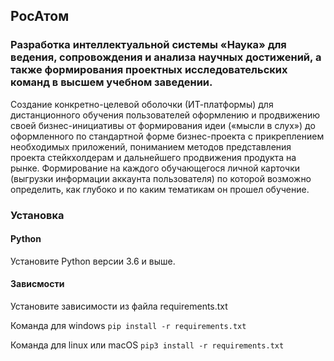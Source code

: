 ## РосАтом

### Разработка интеллектуальной системы «Наука» для ведения, сопровождения и анализа научных достижений, а также формирования проектных исследовательских команд в высшем учебном заведении.

Создание конкретно-целевой оболочки (ИТ-платформы) для дистанционного обучения пользователей оформлению и продвижению своей бизнес-инициативы от формирования идеи («мысли в слух») до оформленного по стандартной форме бизнес-проекта с прикреплением необходимых приложений, пониманием методов представления проекта стейкхолдерам и дальнейшего продвижения продукта на рынке. Формирование на каждого обучающегося личной карточки (выгрузки информации аккаунта пользователя) по которой возможно определить, как глубоко и по каким тематикам он прошел обучение.

### Установка

#### Python

Установите Python версии 3.6 и выше.

#### Зависмости

Установите зависимости из файла requirements.txt 

Команда для windows `pip install -r requirements.txt`

Команда для linux или macOS `pip3 install -r requirements.txt`